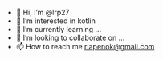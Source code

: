 - 👋 Hi, I’m @lrp27
- 👀 I’m interested in kotlin
- 🌱 I’m currently learning ...
- 💞️ I’m looking to collaborate on ...
- 📫 How to reach me rlapenok@gmail.com 

<!---
lrp27/lrp27 is a ✨ special ✨ repository because its `README.md` (this file) appears on your GitHub profile.
You can click the Preview link to take a look at your changes.
--->
